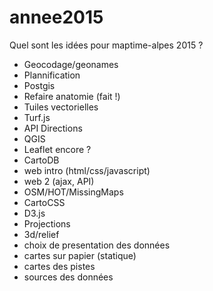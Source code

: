 # annee2015

Quel sont les idées pour maptime-alpes 2015 ?

- Geocodage/geonames
- Plannification
- Postgis
- Refaire anatomie (fait !)
- Tuiles vectorielles
- Turf.js
- API Directions
- QGIS
- Leaflet encore ?
- CartoDB
- web intro (html/css/javascript)
- web 2 (ajax, API)
- OSM/HOT/MissingMaps
- CartoCSS
- D3.js
- Projections
- 3d/relief
- choix de presentation des données
- cartes sur papier (statique)
- cartes des pistes
- sources des données

